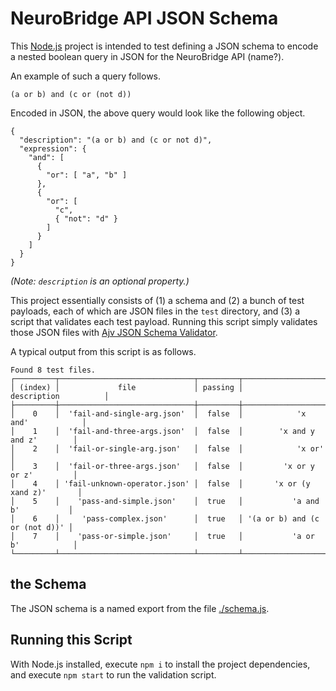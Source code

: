 # NeuroBridge API JSON Schema

This [Node.js](https://nodejs.org/en/) project is intended to test defining a JSON schema to encode a nested boolean query in JSON for the NeuroBridge API (name?).

An example of such a query follows.

```
(a or b) and (c or (not d))
```

Encoded in JSON, the above query would look like the following object.

```
{
  "description": "(a or b) and (c or not d)",
  "expression": {
    "and": [
      {
        "or": [ "a", "b" ]
      },
      {
        "or": [
          "c",
          { "not": "d" }
        ]
      }
    ]
  }
}
```

_(Note: `description` is an optional property.)_

This project essentially consists of (1) a schema and (2) a bunch of test payloads, each of which are JSON files in the `test` directory, and (3) a script that validates each test payload. Running this script simply validates those JSON files with [Ajv JSON Schema Validator](https://www.npmjs.com/package/ajv).

A typical output from this script is as follows.

```
Found 8 test files.
┌─────────┬──────────────────────────────┬─────────┬───────────────────────────────┐
│ (index) │             file             │ passing │          description          │
├─────────┼──────────────────────────────┼─────────┼───────────────────────────────┤
│    0    │  'fail-and-single-arg.json'  │  false  │            'x and'            │
│    1    │  'fail-and-three-args.json'  │  false  │        'x and y and z'        │
│    2    │  'fail-or-single-arg.json'   │  false  │            'x or'             │
│    3    │  'fail-or-three-args.json'   │  false  │         'x or y or z'         │
│    4    │ 'fail-unknown-operator.json' │  false  │       'x or (y xand z)'       │
│    5    │    'pass-and-simple.json'    │  true   │           'a and b'           │
│    6    │     'pass-complex.json'      │  true   │ '(a or b) and (c or (not d))' │
│    7    │    'pass-or-simple.json'     │  true   │           'a or b'            │
└─────────┴──────────────────────────────┴─────────┴───────────────────────────────┘
```

## the Schema

The JSON schema is a named export from the file [./schema.js](./schema.js).

## Running this Script

With Node.js installed, execute `npm i` to install the project dependencies, and execute `npm start` to run the validation script.
